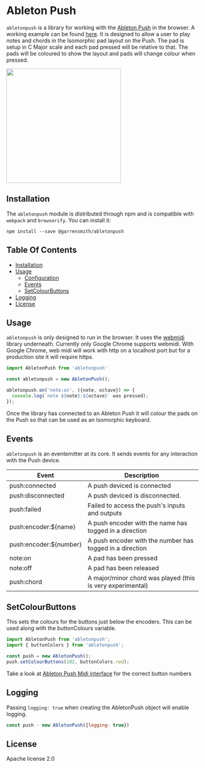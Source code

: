 # Ableton Push

`abletonpush` is a library for working with the [Ableton Push](https://www.ableton.com/en/push/) in the browser. A working example can be found [here](https://www.garrensmith.com/posts/pushsynth).
It is designed to allow a user to play notes and chords in the Isomorphic pad layout on the Push. The pad is setup
in C Major scale and each pad pressed will be relative to that. The pads will be coloured to show the layout and 
pads will change colour when pressed.

<img src="https://garrensmith.com/push.svg" width="300">

## Installation

The `abletonpush` module is distributed through npm and is compatible with `webpack` and `browserify`.
You can install it:

```
npm install --save @garrensmith/abletonpush
```

## Table Of Contents

- [Installation](#installation)
- [Usage](#usage)
  - [Configuration](#configuration)
  - [Events](#events)
  - [SetColourButtons](#setcolourbuttons)
- [Logging](#logging)
- [License](#license)

## Usage

`abletonpush` is only designed to run in the browser. It uses the [webmidi](https://github.com/djipco/webmidi) library underneath. Currently only Google Chrome supports webmidi.
With Google Chrome, web midi will work with http on a localhost port but for a production site it will require https.

```js
import AbletonPush from 'abletonpush'

const abletonpush = new AbletonPush();

abletonpush.on('note:on', ({note, octave}) => {
  console.log(`note ${note}:${octave}` was pressed);
});
```

Once the library has connected to an Ableton Push it will colour the pads on the Push so that can be used as an Isomorphic keyboard.

## Events

`abletonpush` is an eventemitter at its core. It sends events for any interaction with the Push device.

Event                  | Description
-----------------------|--------------------------------------------------------------
push:connected         | A push deviced is connected
push:disconnected      | A push deviced is disconnected.
push:failed            | Failed to access the push's inputs and outputs
push:encoder:${name}   | A push encoder with the name has togged in a direction
push:encoder:${number} | A push encoder with the number has togged in a direction
note:on                | A pad has been pressed
note:off               | A pad has been released
push:chord             | A major/minor chord was played (this is very experimental)

## SetColourButtons

This sets the colours for the buttons just below the encoders. This can be used along with the buttonColours variable.

```js
import AbletonPush from 'abletonpush';
import { buttonColors } from 'abletonpush';

const push = new AbletonPush();
push.setColourButtons(102, buttonColors.red);
```

Take a look at [Ableton Push Midi interface](https://github.com/Ableton/push-interface/blob/master/doc/AbletonPush2MIDIDisplayInterface.asc#MIDI%20Mapping) for the correct button numbers

## Logging

Passing `logging: true` when creating the AbletonPush object will enable logging.

```js
const push - new AbletonPush({logging: true})
```

## License

Apache license 2.0

